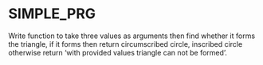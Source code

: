 # SIMPLE_PRG
Write function to take three values as arguments then find whether it forms the triangle, if it forms then return circumscribed circle, inscribed circle otherwise return ‘with provided values triangle can not be formed’.
